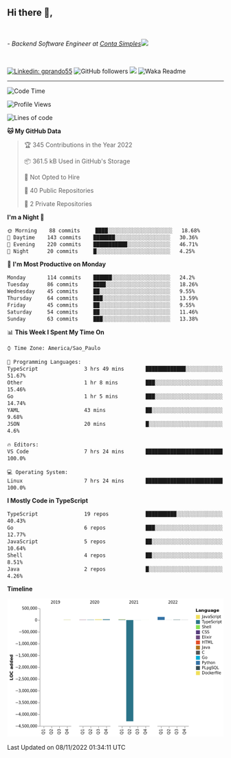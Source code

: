 <h2>Hi there  👋,</h2> </br>

<p><em>- Backend Software Engineer at <a href="https://contasimples.com">Conta Simples</a><img src="https://media.giphy.com/media/WUlplcMpOCEmTGBtBW/giphy.gif" width="30"> 
</em></p></br>


[![Linkedin: gprando55](https://img.shields.io/badge/-gprando55-blue?style=flat-square&logo=Linkedin&logoColor=white&link=https://www.linkedin.com/in/gprando55/)](https://www.linkedin.com/in/gprando55)
![GitHub followers](https://img.shields.io/github/followers/gprando55?label=Follow&style=social)
![](https://visitor-badge.glitch.me/badge?page_id=gprando55.gprando55)
![Waka Readme](https://github.com/gprando55/gprando55/workflows/Waka%20Readme/badge.svg)

---
<!--START_SECTION:waka-->
![Code Time](http://img.shields.io/badge/Code%20Time-2%2C108%20hrs%2059%20mins-blue)

![Profile Views](http://img.shields.io/badge/Profile%20Views-8-blue)

![Lines of code](https://img.shields.io/badge/From%20Hello%20World%20I%27ve%20Written--4%20Million%20lines%20of%20code-blue)

**🐱 My GitHub Data** 

> 🏆 345 Contributions in the Year 2022
 > 
> 📦 361.5 kB Used in GitHub's Storage 
 > 
> 🚫 Not Opted to Hire
 > 
> 📜 40 Public Repositories 
 > 
> 🔑 2 Private Repositories  
 > 
**I'm a Night 🦉** 

```text
🌞 Morning    88 commits     ████░░░░░░░░░░░░░░░░░░░░░   18.68% 
🌆 Daytime    143 commits    ███████░░░░░░░░░░░░░░░░░░   30.36% 
🌃 Evening    220 commits    ███████████░░░░░░░░░░░░░░   46.71% 
🌙 Night      20 commits     █░░░░░░░░░░░░░░░░░░░░░░░░   4.25%

```
📅 **I'm Most Productive on Monday** 

```text
Monday       114 commits    ██████░░░░░░░░░░░░░░░░░░░   24.2% 
Tuesday      86 commits     ████░░░░░░░░░░░░░░░░░░░░░   18.26% 
Wednesday    45 commits     ██░░░░░░░░░░░░░░░░░░░░░░░   9.55% 
Thursday     64 commits     ███░░░░░░░░░░░░░░░░░░░░░░   13.59% 
Friday       45 commits     ██░░░░░░░░░░░░░░░░░░░░░░░   9.55% 
Saturday     54 commits     ██░░░░░░░░░░░░░░░░░░░░░░░   11.46% 
Sunday       63 commits     ███░░░░░░░░░░░░░░░░░░░░░░   13.38%

```


📊 **This Week I Spent My Time On** 

```text
⌚︎ Time Zone: America/Sao_Paulo

💬 Programming Languages: 
TypeScript               3 hrs 49 mins       █████████████░░░░░░░░░░░░   51.67% 
Other                    1 hr 8 mins         ███░░░░░░░░░░░░░░░░░░░░░░   15.46% 
Go                       1 hr 5 mins         ███░░░░░░░░░░░░░░░░░░░░░░   14.74% 
YAML                     43 mins             ██░░░░░░░░░░░░░░░░░░░░░░░   9.68% 
JSON                     20 mins             █░░░░░░░░░░░░░░░░░░░░░░░░   4.6%

🔥 Editors: 
VS Code                  7 hrs 24 mins       █████████████████████████   100.0%

💻 Operating System: 
Linux                    7 hrs 24 mins       █████████████████████████   100.0%

```

**I Mostly Code in TypeScript** 

```text
TypeScript               19 repos            ██████████░░░░░░░░░░░░░░░   40.43% 
Go                       6 repos             ███░░░░░░░░░░░░░░░░░░░░░░   12.77% 
JavaScript               5 repos             ██░░░░░░░░░░░░░░░░░░░░░░░   10.64% 
Shell                    4 repos             ██░░░░░░░░░░░░░░░░░░░░░░░   8.51% 
Java                     2 repos             █░░░░░░░░░░░░░░░░░░░░░░░░   4.26%

```


**Timeline**

![Chart not found](https://raw.githubusercontent.com/gprando55/gprando55/master/charts/bar_graph.png) 


 Last Updated on 08/11/2022 01:34:11 UTC
<!--END_SECTION:waka-->
